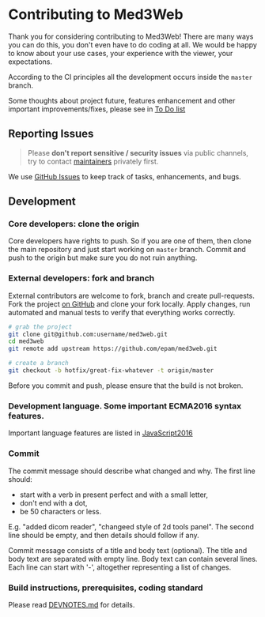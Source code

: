 # Contributing to Med3Web

Thank you for considering contributing to Med3Web! There are many ways you can do this, you don't even
have to do coding at all. We would be happy to know about your use cases, your experience with the
viewer, your expectations.

According to the CI principles all the development occurs inside
the `master` branch.

Some thoughts about project future, features enhancement and other important improvements/fixes,
please see in [To Do list](LISTTODO.md)

## Reporting Issues

> Please **don't report sensitive / security issues** via public channels, try to contact
> [maintainers](MAINTAINERS.md) privately first.

We use [GitHub Issues](https://guides.github.com/features/issues/) to keep track of tasks,
enhancements, and bugs.

## Development

### Core developers: clone the origin

Core developers have rights to push. So if you are one of them, then clone the main
repository and just start working on `master` branch. Commit and push to the origin
but make sure you do not ruin anything.

### External developers: fork and branch

External contributors are welcome to fork, branch and create pull-requests. 
Fork the project [on GitHub](https://github.com/epam/med3web) and clone your fork locally. 
Apply changes, run automated and manual tests to verify that everything works correctly.

```sh
# grab the project
git clone git@github.com:username/med3web.git
cd med3web
git remote add upstream https://github.com/epam/med3web.git

# create a branch
git checkout -b hotfix/great-fix-whatever -t origin/master
```

Before you commit and push, please ensure that the build is not broken.

### Development language. Some important ECMA2016 syntax features.

Important language features are listed in
[JavaScript2016](http://2ality.com/2015/08/getting-started-es6.html)


### Commit

The commit message should describe what changed and why. The first line should:

- start with a verb in present perfect and with a small letter,
- don't end with a dot,
- be 50 characters or less.

E.g. "added dicom reader", "changeed style of 2d tools panel". The second line should be empty, and then details should follow if any.

Commit message consists of a title and body text (optional).
The title and body text are separated with empty line.
Body text can contain several lines.
Each line can start with '-', altogether representing a list of changes. 

### Build instructions, prerequisites, coding standard
Please read [DEVNOTES.md](DEVNOTES.md) for details.



